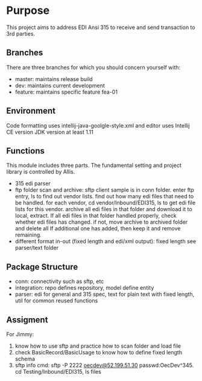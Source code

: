 # Purpose
This project aims to address EDI Ansi 315 to receive and send transaction to 3rd parties.

## Branches
There are three branches for which you should concern yourself with:
* master: maintains release build
* dev: maintains current development
* feature: maintains specific feature fea-01

## Environment
Code formatting uses intellij-java-goolgle-style.xml and editor uses Intellij CE version
JDK version at least 1.11

## Functions
This module includes three parts. The fundamental setting and project library is controlled by Allis. 

- 315 edi parser
- ftp folder scan and archive: sftp client sample is in conn folder. 
enter ftp entry, ls to find out vendor lists. find out how many edi files that need to be handled. 
for each vendor, cd vendor/Inbound/EDI315, ls to get edi file lists for this vendor.
archive all edi files in that folder and download it to local, extract.
If all edi files in that folder handled properly, check whether edi files has changed.
if not, move archive to archived folder and delete all
If additional one has added, then keep it and remove remaining.
- different format in-out (fixed length and edi/xml output): fixed length see parser/text folder

## Package Structure
- conn: connectivity such as sftp, etc
- integration: repo defines repository, model define entity
- parser: edi for general and 315 spec, text for plain text with fixed length, util for common reused functions

## Assigment
For Jimmy: 
1. know how to use sftp and practice how to scan folder and load file
2. check BasicRecord/BasicUsage to know how to define fixed length schema 
3. sftp info cmd: sftp -P 2222 oecdev@52.199.51.30 passwd:OecDev^345. cd Testing/Inbound/EDI315, ls files
